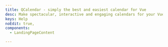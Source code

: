 ```yaml
---
title: QCalendar - simply the best and easiest calendar for Vue
desc: Make spectacular, interactive and engaging calendars for your Vue app
keys: Help
noEdit: true,
components:
  - LandingPageContent

---
```


<landing-page-content />
